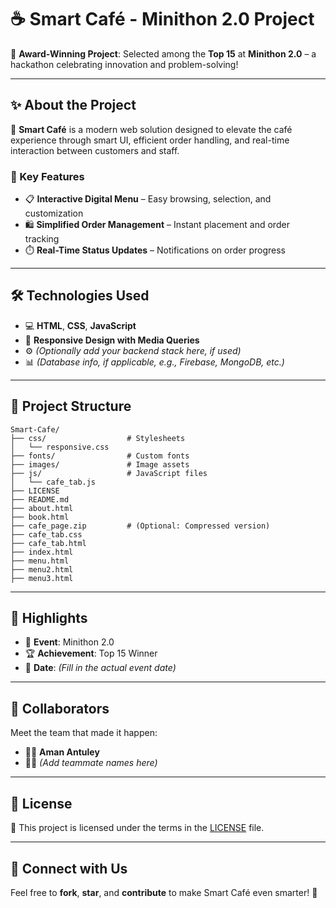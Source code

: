 

# ☕ **Smart Café - Minithon 2.0 Project**

🌟 **Award-Winning Project**: Selected among the **Top 15** at **Minithon 2.0** – a hackathon celebrating innovation and problem-solving!

---

## ✨ About the Project

🚀 **Smart Café** is a modern web solution designed to elevate the café experience through smart UI, efficient order handling, and real-time interaction between customers and staff.

### 🔑 Key Features

* 📋 **Interactive Digital Menu** – Easy browsing, selection, and customization
* 🛍️ **Simplified Order Management** – Instant placement and order tracking
* ⏱️ **Real-Time Status Updates** – Notifications on order progress

---

## 🛠️ Technologies Used

* 💻 **HTML**, **CSS**, **JavaScript**
* 🎨 **Responsive Design with Media Queries**
* ⚙️ *(Optionally add your backend stack here, if used)*
* 📊 *(Database info, if applicable, e.g., Firebase, MongoDB, etc.)*

---

## 📁 Project Structure

```
Smart-Cafe/
├── css/                  # Stylesheets
│   └── responsive.css
├── fonts/                # Custom fonts
├── images/               # Image assets
├── js/                   # JavaScript files
│   └── cafe_tab.js
├── LICENSE
├── README.md
├── about.html
├── book.html
├── cafe_page.zip         # (Optional: Compressed version)
├── cafe_tab.css
├── cafe_tab.html
├── index.html
├── menu.html
├── menu2.html
├── menu3.html
```

---

## 🌟 Highlights

* 🎈 **Event**: Minithon 2.0
* 🏆 **Achievement**: Top 15 Winner
* 📅 **Date**: *(Fill in the actual event date)*

---

## 🤝 Collaborators

Meet the team that made it happen:

* 👨‍💻 **Aman Antuley**
* 👩‍💻 *(Add teammate names here)*

---

## 📜 License

📄 This project is licensed under the terms in the [LICENSE](./LICENSE) file.

---

## 🔗 Connect with Us

Feel free to **fork**, **star**, and **contribute** to make Smart Café even smarter! 💬
